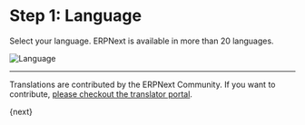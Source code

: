 # Step 1: Language

Select your language. ERPNext is available in more than 20 languages.

<img alt="Language" class="screenshot" src="assets/img/setup-wizard/step-1.png">

---

Translations are contributed by the ERPNext Community. If you want to contribute, [please checkout the translator portal](https://translate.erpnext.com).

{next}
